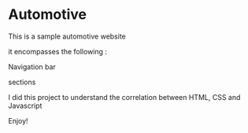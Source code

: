 # Automotive

This is a sample automotive website 

it encompasses the following :

Navigation bar 

sections

I did this project to understand the correlation between HTML, CSS and Javascript

Enjoy!
